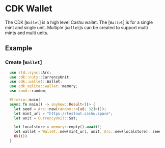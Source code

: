 # CDK Wallet

The CDK [`Wallet`] is a high level Cashu wallet. The [`Wallet`] is for a single mint and single unit. Multiple [`Wallet`]s can be created to support multi mints and multi units.


## Example

### Create [`Wallet`]
```rust
  use std::sync::Arc;
  use cdk::nuts::CurrencyUnit;
  use cdk::wallet::Wallet;
  use cdk_sqlite::wallet::memory;
  use rand::random;

  #[tokio::main]
  async fn main() -> anyhow::Result<()> {
    let seed = Arc::new(random::<[u8; 32]>());
    let mint_url = "https://testnut.cashu.space";
    let unit = CurrencyUnit::Sat;

    let localstore = memory::empty().await?;
    let wallet = Wallet::new(mint_url, unit, Arc::new(localstore), seed, None);
    Ok(())
  }
```
